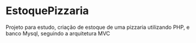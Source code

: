 # EstoquePizzaria
Projeto para estudo, criação de estoque de uma pizzaria utilizando PHP, e banco Mysql, seguindo a arquitetura MVC

